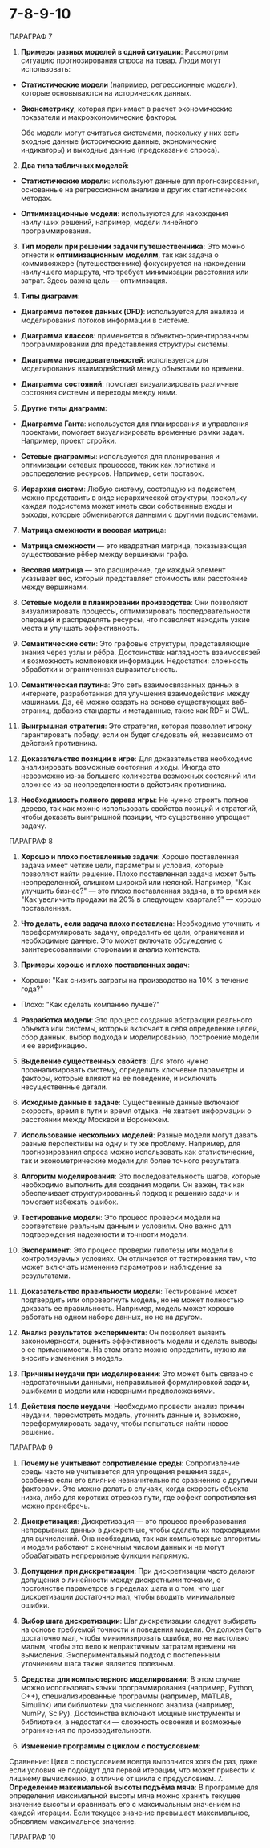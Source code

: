 # 7-8-9-10

ПАРАГРАФ 7


1. **Примеры разных моделей в одной ситуации**: Рассмотрим ситуацию прогнозирования спроса на товар. Люди могут использовать:

- **Статистические модели** (например, регрессионные модели), которые основываются на исторических данных.

- **Эконометрику**, которая принимает в расчет экономические показатели и макроэкономические факторы.

   Обе модели могут считаться системами, поскольку у них есть входные данные (исторические данные, экономические индикаторы) и выходные данные (предсказание спроса).
2. **Два типа табличных моделей**:

- **Статистические модели**: используют данные для прогнозирования, основанные на регрессионном анализе и других статистических методах.

- **Оптимизационные модели**: используются для нахождения наилучших решений, например, модели линейного программирования.

3. **Тип модели при решении задачи путешественника**: Это можно отнести к **оптимизационным моделям**, так как задача о коммивояжере (путешественнике) фокусируется на нахождении наилучшего маршрута, что требует минимизации расстояния или затрат. Здесь важна цель — оптимизация.

4. **Типы диаграмм**:

- **Диаграмма потоков данных (DFD)**: используется для анализа и моделирования потоков информации в системе.

- **Диаграмма классов**: применяется в объектно-ориентированном программировании для представления структуры системы.

- **Диаграмма последовательностей**: используется для моделирования взаимодействий между объектами во времени.

- **Диаграмма состояний**: помогает визуализировать различные состояния системы и переходы между ними.

5. **Другие типы диаграмм**: 

- **Диаграмма Ганта**: используется для планирования и управления проектами, помогает визуализировать временные рамки задач. Например, проект стройки.

- **Сетевые диаграммы**: используются для планирования и оптимизации сетевых процессов, таких как логистика и распределение ресурсов. Например, сети поставок.

6. **Иерархия систем**: Любую систему, состоящую из подсистем, можно представить в виде иерархической структуры, поскольку каждая подсистема может иметь свои собственные входы и выходы, которые обмениваются данными с другими подсистемами.

7. **Матрица смежности и весовая матрица**: 

- **Матрица смежности** — это квадратная матрица, показывающая существование рёбер между вершинами графа.

- **Весовая матрица** — это расширение, где каждый элемент указывает вес, который представляет стоимость или расстояние между вершинами.

8. **Сетевые модели в планировании производства**: Они позволяют визуализировать процессы, оптимизировать последовательности операций и распределять ресурсы, что позволяет находить узкие места и улучшать эффективность.

9. **Семантические сети**: Это графовые структуры, представляющие знания через узлы и рёбра. Достоинства: наглядность взаимосвязей и возможность компоновки информации. Недостатки: сложность обработки и ограниченная выразительность.

10. **Семантическая паутина**: Это сеть взаимосвязанных данных в интернете, разработанная для улучшения взаимодействия между машинами. Да, её можно создать на основе существующих веб-страниц, добавив стандарты и метаданные, такие как RDF и OWL.

11. **Выигрышная стратегия**: Это стратегия, которая позволяет игроку гарантировать победу, если он будет следовать ей, независимо от действий противника.

12. **Доказательство позиции в игре**: Для доказательства необходимо анализировать возможные состояния и ходы. Иногда это невозможно из-за большего количества возможных состояний или сложнее из-за неопределенности в действиях противника.

13. **Необходимость полного дерева игры**: Не нужно строить полное дерево, так как можно использовать свойства позиций и стратегий, чтобы доказать выигрышной позиции, что существенно упрощает задачу.



ПАРАГРАФ 8


1. **Хорошо и плохо поставленные задачи**: Хорошо поставленная задача имеет четкие цели, параметры и условия, которые позволяют найти решение. Плохо поставленная задача может быть неопределенной, слишком широкой или неясной. Например, "Как улучшить бизнес?" — это плохо поставленная задача, в то время как "Как увеличить продажи на 20% в следующем квартале?" — хорошо поставленная.

2. **Что делать, если задача плохо поставлена**: Необходимо уточнить и переформулировать задачу, определить ее цели, ограничения и необходимые данные. Это может включать обсуждение с заинтересованными сторонами и анализ контекста.

3. **Примеры хорошо и плохо поставленных задач**:

- Хорошо: "Как снизить затраты на производство на 10% в течение года?"

- Плохо: "Как сделать компанию лучше?"

4. **Разработка модели**: Это процесс создания абстракции реального объекта или системы, который включает в себя определение целей, сбор данных, выбор подхода к моделированию, построение модели и ее верификацию.

5. **Выделение существенных свойств**: Для этого нужно проанализировать систему, определить ключевые параметры и факторы, которые влияют на ее поведение, и исключить несущественные детали.

6. **Исходные данные в задаче**: Существенные данные включают скорость, время в пути и время отдыха. Не хватает информации о расстоянии между Москвой и Воронежем. 

7. **Использование нескольких моделей**: Разные модели могут давать разные перспективы на одну и ту же проблему. Например, для прогнозирования спроса можно использовать как статистические, так и эконометрические модели для более точного результата.

8. **Алгоритм моделирования**: Это последовательность шагов, которые необходимо выполнить для создания модели. Он важен, так как обеспечивает структурированный подход к решению задачи и помогает избежать ошибок.

9. **Тестирование модели**: Это процесс проверки модели на соответствие реальным данным и условиям. Оно важно для подтверждения надежности и точности модели.

10. **Эксперимент**: Это процесс проверки гипотезы или модели в контролируемых условиях. Он отличается от тестирования тем, что может включать изменение параметров и наблюдение за результатами.

11. **Доказательство правильности модели**: Тестирование может подтвердить или опровергнуть модель, но не может полностью доказать ее правильность. Например, модель может хорошо работать на одном наборе данных, но не на другом.

12. **Анализ результатов эксперимента**: Он позволяет выявить закономерности, оценить эффективность модели и сделать выводы о ее применимости. На этом этапе можно определить, нужно ли вносить изменения в модель.

13. **Причины неудачи при моделировании**: Это может быть связано с недостаточными данными, неправильной формулировкой задачи, ошибками в модели или неверными предположениями.

14. **Действия после неудачи**: Необходимо провести анализ причин неудачи, пересмотреть модель, уточнить данные и, возможно, переформулировать задачу, чтобы попытаться найти новое решение.




ПАРАГРАФ 9


1. **Почему не учитывают сопротивление среды**: Сопротивление среды часто не учитывается для упрощения решения задач, особенно если его влияние незначительно по сравнению с другими факторами. Это можно делать в случаях, когда скорость объекта низка, либо для коротких отрезков пути, где эффект сопротивления можно пренебречь.

2. **Дискретизация**: Дискретизация — это процесс преобразования непрерывных данных в дискретные, чтобы сделать их подходящими для вычислений. Она необходима, так как компьютерные алгоритмы и модели работают с конечным числом данных и не могут обрабатывать непрерывные функции напрямую.

3. **Допущения при дискретизации**: При дискретизации часто делают допущения о линейности между дискретными точками, о постоянстве параметров в пределах шага и о том, что шаг дискретизации достаточно мал, чтобы вводить минимальные ошибки.

4. **Выбор шага дискретизации**: Шаг дискретизации следует выбирать на основе требуемой точности и поведения модели. Он должен быть достаточно мал, чтобы минимизировать ошибки, но не настолько малым, чтобы это вело к непрактичным затратам времени на вычисления. Экспериментальный подход с постепенным уточнением шага также является полезным.

5. **Средства для компьютерного моделирования**: В этом случае можно использовать языки программирования (например, Python, C++), специализированные программы (например, MATLAB, Simulink) или библиотеки для численного анализа (например, NumPy, SciPy). Достоинства включают мощные инструменты и библиотеки, а недостатки — сложность освоения и возможные ограничения по производительности.

6. **Изменение программы с циклом с постусловием**:

Сравнение: Цикл с постусловием всегда выполнится хотя бы раз, даже если условия не подойдут для первой итерации, что может привести к лишнему вычислению, в отличие от цикла с предусловием.
7. **Определение максимальной высоты подъёма мяча**: В программе для определения максимальной высоты мяча можно хранить текущее значение высоты и сравнивать его с максимальным значением на каждой итерации. Если текущее значение превышает максимальное, обновляем максимальное значение.



ПАРАГРАФ 10
